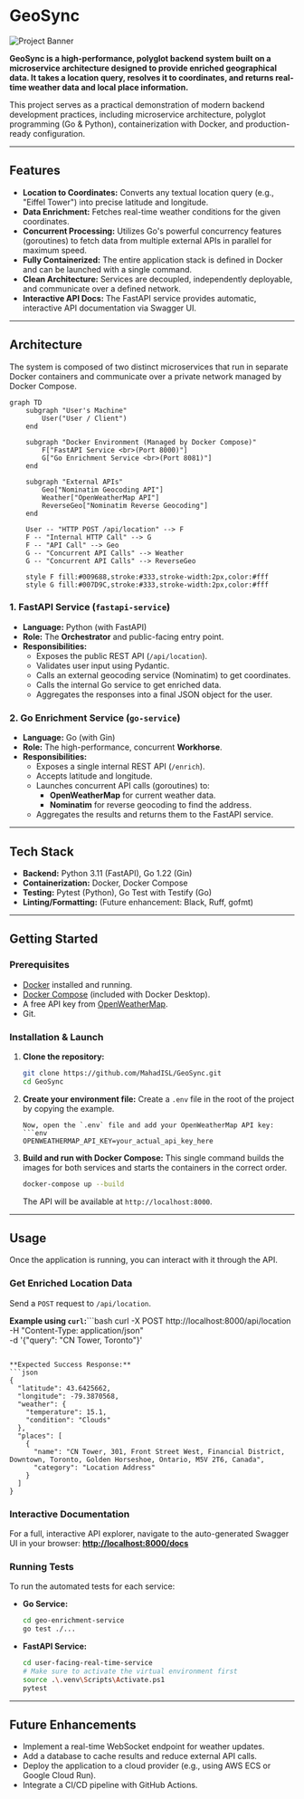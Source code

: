 # GeoSync

![Project Banner](https://placehold.co/1200x300/333/FFF?text=GeoSync%20)

**GeoSync is a high-performance, polyglot backend system built on a microservice architecture designed to provide enriched geographical data. It takes a location query, resolves it to coordinates, and returns real-time weather data and local place information.**

This project serves as a practical demonstration of modern backend development practices, including microservice architecture, polyglot programming (Go & Python), containerization with Docker, and production-ready configuration.

---

## Features

*   **Location to Coordinates:** Converts any textual location query (e.g., "Eiffel Tower") into precise latitude and longitude.
*   **Data Enrichment:** Fetches real-time weather conditions for the given coordinates.
*   **Concurrent Processing:** Utilizes Go's powerful concurrency features (goroutines) to fetch data from multiple external APIs in parallel for maximum speed.
*   **Fully Containerized:** The entire application stack is defined in Docker and can be launched with a single command.
*   **Clean Architecture:** Services are decoupled, independently deployable, and communicate over a defined network.
*   **Interactive API Docs:** The FastAPI service provides automatic, interactive API documentation via Swagger UI.

---

## Architecture

The system is composed of two distinct microservices that run in separate Docker containers and communicate over a private network managed by Docker Compose.

```mermaid
graph TD
    subgraph "User's Machine"
        User("User / Client")
    end

    subgraph "Docker Environment (Managed by Docker Compose)"
        F["FastAPI Service <br>(Port 8000)"]
        G["Go Enrichment Service <br>(Port 8081)"]
    end

    subgraph "External APIs"
        Geo["Nominatim Geocoding API"]
        Weather["OpenWeatherMap API"]
        ReverseGeo["Nominatim Reverse Geocoding"]
    end

    User -- "HTTP POST /api/location" --> F
    F -- "Internal HTTP Call" --> G
    F -- "API Call" --> Geo
    G -- "Concurrent API Calls" --> Weather
    G -- "Concurrent API Calls" --> ReverseGeo

    style F fill:#009688,stroke:#333,stroke-width:2px,color:#fff
    style G fill:#007D9C,stroke:#333,stroke-width:2px,color:#fff
```

### 1. FastAPI Service (`fastapi-service`)
*   **Language:** Python (with FastAPI)
*   **Role:** The **Orchestrator** and public-facing entry point.
*   **Responsibilities:**
    *   Exposes the public REST API (`/api/location`).
    *   Validates user input using Pydantic.
    *   Calls an external geocoding service (Nominatim) to get coordinates.
    *   Calls the internal Go service to get enriched data.
    *   Aggregates the responses into a final JSON object for the user.

### 2. Go Enrichment Service (`go-service`)
*   **Language:** Go (with Gin)
*   **Role:** The high-performance, concurrent **Workhorse**.
*   **Responsibilities:**
    *   Exposes a single internal REST API (`/enrich`).
    *   Accepts latitude and longitude.
    *   Launches concurrent API calls (goroutines) to:
        *   **OpenWeatherMap** for current weather data.
        *   **Nominatim** for reverse geocoding to find the address.
    *   Aggregates the results and returns them to the FastAPI service.

---

## Tech Stack

*   **Backend:** Python 3.11 (FastAPI), Go 1.22 (Gin)
*   **Containerization:** Docker, Docker Compose
*   **Testing:** Pytest (Python), Go Test with Testify (Go)
*   **Linting/Formatting:** (Future enhancement: Black, Ruff, gofmt)

---

## Getting Started

### Prerequisites

*   [Docker](https://www.docker.com/products/docker-desktop/) installed and running.
*   [Docker Compose](https://docs.docker.com/compose/install/) (included with Docker Desktop).
*   A free API key from [OpenWeatherMap](https://openweathermap.org/api).
*   Git.

### Installation & Launch

1.  **Clone the repository:**
    ```bash
    git clone https://github.com/MahadISL/GeoSync.git
    cd GeoSync
    ```

2.  **Create your environment file:**
    Create a `.env` file in the root of the project by copying the example.
    ```
    Now, open the `.env` file and add your OpenWeatherMap API key:
    ```env
    OPENWEATHERMAP_API_KEY=your_actual_api_key_here
    ```

3.  **Build and run with Docker Compose:**
    This single command builds the images for both services and starts the containers in the correct order.
    ```bash
    docker-compose up --build
    ```
    The API will be available at `http://localhost:8000`.

---

## Usage

Once the application is running, you can interact with it through the API.

### Get Enriched Location Data

Send a `POST` request to `/api/location`.

**Example using `curl`:**```bash
curl -X POST http://localhost:8000/api/location \
-H "Content-Type: application/json" \
-d '{"query": "CN Tower, Toronto"}'
```

**Expected Success Response:**
```json
{
  "latitude": 43.6425662,
  "longitude": -79.3870568,
  "weather": {
    "temperature": 15.1,
    "condition": "Clouds"
  },
  "places": [
    {
      "name": "CN Tower, 301, Front Street West, Financial District, Downtown, Toronto, Golden Horseshoe, Ontario, M5V 2T6, Canada",
      "category": "Location Address"
    }
  ]
}
```

### Interactive Documentation

For a full, interactive API explorer, navigate to the auto-generated Swagger UI in your browser:
**[http://localhost:8000/docs](http://localhost:8000/docs)**

### Running Tests

To run the automated tests for each service:

*   **Go Service:**
    ```bash
    cd geo-enrichment-service
    go test ./...
    ```

*   **FastAPI Service:**
    ```bash
    cd user-facing-real-time-service
    # Make sure to activate the virtual environment first
    source .\.venv\Scripts\Activate.ps1
    pytest
    ```

---

## Future Enhancements

*   Implement a real-time WebSocket endpoint for weather updates.
*   Add a database to cache results and reduce external API calls.
*   Deploy the application to a cloud provider (e.g., using AWS ECS or Google Cloud Run).
*   Integrate a CI/CD pipeline with GitHub Actions.